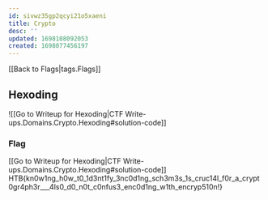 ```yaml
---
id: sivwz35gp2qcyi21o5xaeni
title: Crypto
desc: ''
updated: 1698108092053
created: 1698077456197
---
```

[[Back to Flags|tags.Flags]]

## Hexoding
![[Go to Writeup for Hexoding|CTF Write-ups.Domains.Crypto.Hexoding#solution-code]]

### Flag
[[Go to Writeup for Hexoding|CTF Write-ups.Domains.Crypto.Hexoding#solution-code]]
HTB{kn0w1ng_h0w_t0_1d3nt1fy_3nc0d1ng_sch3m3s_1s_cruc14l_f0r_a_crypt0gr4ph3r___4ls0_d0_n0t_c0nfus3_enc0d1ng_w1th_encryp510n!}

